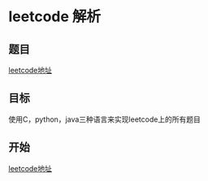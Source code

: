 # leetcode 解析

## 题目
 [leetcode地址](www.baidu.com "点击进入")
## 目标
 使用C，python，java三种语言来实现leetcode上的所有题目
## 开始
 [leetcode地址](www.baidu.com "点击进入")
